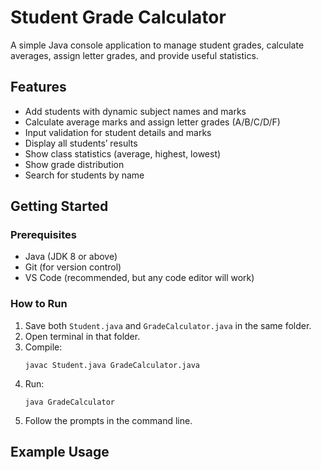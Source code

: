 # Student Grade Calculator

A simple Java console application to manage student grades, calculate averages, assign letter grades, and provide useful statistics.

## Features

- Add students with dynamic subject names and marks
- Calculate average marks and assign letter grades (A/B/C/D/F)
- Input validation for student details and marks
- Display all students’ results
- Show class statistics (average, highest, lowest)
- Show grade distribution
- Search for students by name

## Getting Started

### Prerequisites

- Java (JDK 8 or above)
- Git (for version control)
- VS Code (recommended, but any code editor will work)

### How to Run

1. Save both `Student.java` and `GradeCalculator.java` in the same folder.
2. Open terminal in that folder.
3. Compile:
   ```
   javac Student.java GradeCalculator.java
   ```
4. Run:
   ```
   java GradeCalculator
   ```
5. Follow the prompts in the command line.

## Example Usage
